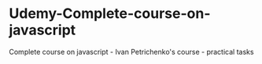 # Udemy-Complete-course-on-javascript
Complete course on javascript - Ivan Petrichenko's course - practical tasks
